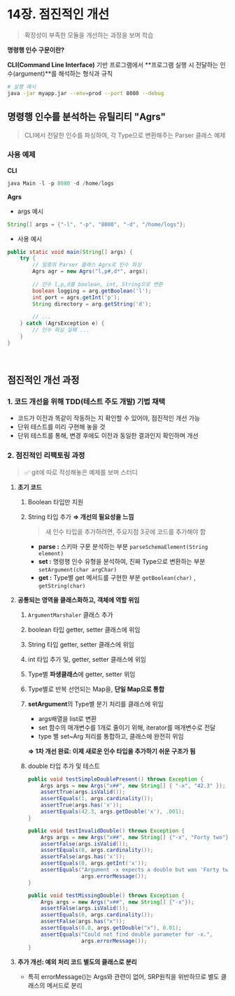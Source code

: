 # 14장. 점진적인 개선

> 확장성이 부족한 모듈을 개선하는 과정을 보며 학습


**명령행 인수 구문이란?**

**CLI(Command Line Interface)** 기반 프로그램에서 **프로그램 실행 시 전달하는 인수(argument)**를 해석하는 형식과 규칙

```bash
# 실행 예시
java -jar myapp.jar --env=prod --port 8080 --debug
```

## 명령행 인수를 분석하는 유틸리티 "Agrs"

> CLI에서 전달한 인수를 파싱하여, 각 Type으로 변환해주는 Parser 클래스 예제
> 

### 사용 예제

**CLI**

```java
java Main -l -p 8080 -d /home/logs
```

**Agrs**

- args 예시

```java
String[] args = {"-l", "-p", "8080", "-d", "/home/logs"};
```

- 사용 예시

```java
public static void main(String[] args) {
	try {
		// 일종의 Parser 클래스 Agrs로 인수 파싱
		Agrs agr = new Agrs("l,p#,d*", args);
		
		// 인수 l,p,d를 boolean, int, String으로 변환
		boolean logging = arg.getBoolean('l');
		int port = agrs.getInt('p');
		String directory = arg.getString('d');
		
		// ...
	} catch (AgrsException e) {
		// 인수 파싱 실패 ...
	}
}
```

<br/>

## 점진적인 개선 과정

### **1. 코드 개선을 위해 TDD(테스트 주도 개발) 기법 채택**

- 코드가 이전과 똑같이 작동하는 지 확인할 수 있어야, 점진적인 개선 가능
- 단위 테스트를 미리 구현해 놓을 것
- 단위 테스트를 통해, 변경 후에도 이전과 동일한  결과인지 확인하며 개선

### 2. 점진적인 리팩토링 과정

> ✅ git에 따로 작성해놓은 예제를 보며 스터디


1. **초기 코드**
    1. Boolean 타입만 지원
    2. String 타입 추가 **⇒ 개선의 필요성을 느낌**
        
        > 새 인수 타입을 추가하려면, 주요지점 3곳에 코드를 추가해야 함
        > 
        - **parse :** 스키마 구문 분석하는 부분 `parseSchemaElement(String element)`
        - **set :** 명령행 인수 유형을 분석하여, 진짜 Type으로 변환하는 부분 `setArgument(char argChar)`
        - **get :** Type별 get 메서드를 구현한 부분 `getBoolean(char)` , `getString(char)`
2. **공통되는 영역을 클래스화하고, 객체에 역할 위임**
    1. `ArgumentMarshaler` 클래스 추가
    2. boolean 타입 getter, setter 클래스에 위임
    3. String 타입 getter, setter 클래스에 위임
    4. int 타입 추가 및, getter, setter 클래스에 위임
    5. Type별 **파생클래스**에 getter, setter 위임
    6. Type별로 반복 선언되는 Map을, **단일 Map으로 통합**
    7. **setArgument**의 Type별 분기 처리를 클래스에 위임
        - args배열을 list로 변환
        - set 함수의 매개변수를 1개로 줄이기 위해, iterator를 매개변수로 전달
        - type 별 set~Arg 처리를 통합하고, 클래스에 완전히 위임
        
        **⇒ 1차 개선 완료: 이제 새로운 인수 타입을 추가하기 쉬운 구조가 됨**
        
    8. double 타입 추가 및 테스트
        
        ```java
        public void testSimpleDoublePresent() throws Exception {
            Args args = new Args("x##", new String[] { "-x", "42.3" });
            assertTrue(args.isValid());
            assertEquals(1, args.cardinality());
            assertTrue(args.has('x'));
            assertEquals(42.3, args.getDouble('x'), .001);
        }
        ```
        
        ```java
        public void testInvalidDouble() throws Exception {
            Args args = new Args("x##", new String[] {"-x", "Forty two"});
            assertFalse(args.isValid());
            assertEquals(0, args.cardinality());
            assertFalse(args.has('x'));
            assertEquals(0, args.getInt('x'));
            assertEquals("Argument -x expects a double but was 'Forty two'.",
                         args.errorMessage());
        }
        ```
        
        ```java
        public void testMissingDouble() throws Exception {
            Args args = new Args("x##", new String[] {"-x"});
            assertFalse(args.isValid());
            assertEquals(0, args.cardinality());
            assertFalse(args.has("x"));
            assertEquals(0.0, args.getDouble("x"), 0.01);
            assertEquals("Could not find double parameter for -x.",
                         args.errorMessage());
        }
        ```
        

1. **추가 개선:  예외 처리 코드 별도의 클래스로 분리**
    - 특히 errorMessage()는 Args와 관련이 없어, SRP원칙을 위반하므로 별도 클래스의 메서드로 분리
